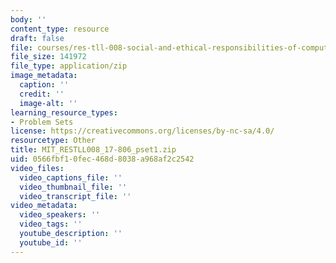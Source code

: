 ```yaml
---
body: ''
content_type: resource
draft: false
file: courses/res-tll-008-social-and-ethical-responsibilities-of-computing-serc-fall-2021/mit_restll008_17-806_pset12.zip
file_size: 141972
file_type: application/zip
image_metadata:
  caption: ''
  credit: ''
  image-alt: ''
learning_resource_types:
- Problem Sets
license: https://creativecommons.org/licenses/by-nc-sa/4.0/
resourcetype: Other
title: MIT_RESTLL008_17-806_pset1.zip
uid: 0566fbf1-0fec-468d-8038-a968af2c2542
video_files:
  video_captions_file: ''
  video_thumbnail_file: ''
  video_transcript_file: ''
video_metadata:
  video_speakers: ''
  video_tags: ''
  youtube_description: ''
  youtube_id: ''
---
```

